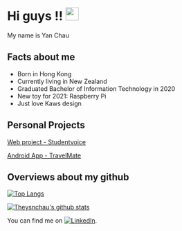# Hi guys !! <img src="https://raw.githubusercontent.com/MartinHeinz/MartinHeinz/master/wave.gif" width="30px">

My name is Yan Chau

## Facts about me
* Born in Hong Kong
* Currently living in New Zealand
* Graduated Bachelor of Information Technology in 2020
* New toy for 2021: Raspberry Pi
* Just love Kaws design

## Personal Projects
[Web project - Studentvoice](https://studentvoice.op.ac.nz)

[Android App - TravelMate](https://play.google.com/store/apps/details?id=com.op.travelquizapp)

## Overviews about my github
[![Top Langs](https://github-readme-stats.vercel.app/api/top-langs/?username=theyanchau&langs_count=8)](https://github.com/theyanchau/github-readme-stats)

[![Theysnchau's github stats](https://github-readme-stats.vercel.app/api?username=theyanchau)](https://github.com/theyanchau/github-readme-stats)

You can find me on [![LinkedIn][2.2]][2].

<!-- Icons -->

[1.2]: http://i.imgur.com/wWzX9uB.png (twitter icon without padding)
[2.2]: https://raw.githubusercontent.com/MartinHeinz/MartinHeinz/master/linkedin-3-16.png (LinkedIn icon without padding)

<!-- Links to your social media accounts -->
[2]: https://www.linkedin.com/in/theyanchau/
